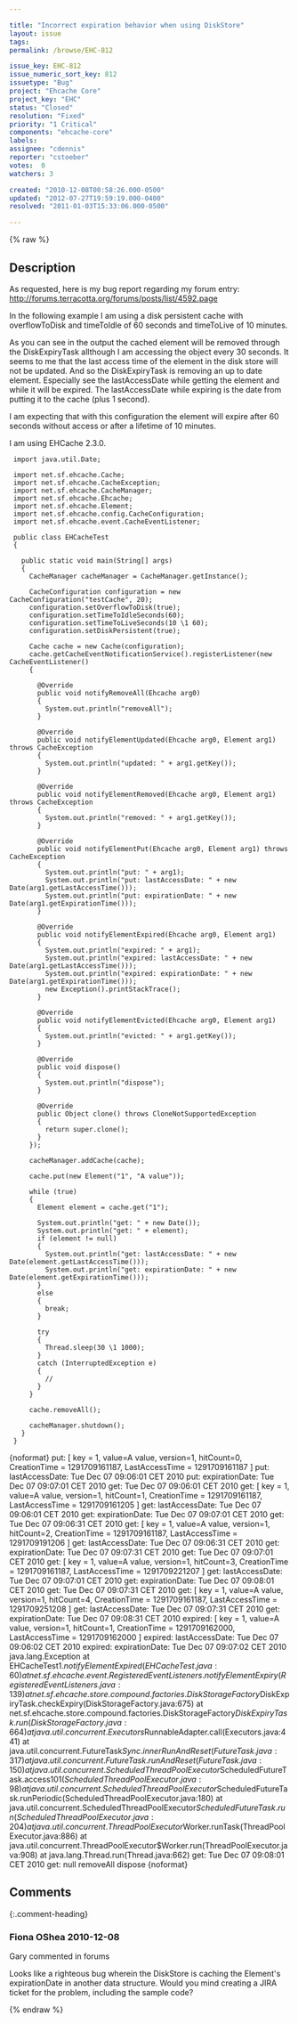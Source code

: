 ```yaml
---

title: "Incorrect expiration behavior when using DiskStore"
layout: issue
tags: 
permalink: /browse/EHC-812

issue_key: EHC-812
issue_numeric_sort_key: 812
issuetype: "Bug"
project: "Ehcache Core"
project_key: "EHC"
status: "Closed"
resolution: "Fixed"
priority: "1 Critical"
components: "ehcache-core"
labels: 
assignee: "cdennis"
reporter: "cstoeber"
votes:  0
watchers: 3

created: "2010-12-08T00:58:26.000-0500"
updated: "2012-07-27T19:59:19.000-0400"
resolved: "2011-01-03T15:33:06.000-0500"

---
```




{% raw %}



## Description

<div markdown="1" class="description">

As requested, here is my bug report regarding my forum entry: http://forums.terracotta.org/forums/posts/list/4592.page

In the following example I am using a disk persistent cache with overflowToDisk and timeToIdle of 60 seconds and timeToLive of 10 minutes.

As you can see in the output the cached element will be removed through the DiskExpiryTask allthough I am accessing the object every 30 seconds.
It seems to me that the last access time of the element in the disk store will not be updated. And so the DiskExpiryTask is removing an up to date element. Especially see the lastAccessDate while getting the element and while it will be expired. The lastAccessDate while expiring is the date from putting it to the cache (plus 1 second).

I am expecting that with this configuration the element will expire after 60 seconds without access or after a lifetime of 10 minutes.

I am using EHCache 2.3.0.


```
 import java.util.Date;
 
 import net.sf.ehcache.Cache;
 import net.sf.ehcache.CacheException;
 import net.sf.ehcache.CacheManager;
 import net.sf.ehcache.Ehcache;
 import net.sf.ehcache.Element;
 import net.sf.ehcache.config.CacheConfiguration;
 import net.sf.ehcache.event.CacheEventListener;
 
 public class EHCacheTest
 {
 
   public static void main(String[] args)
   {
     CacheManager cacheManager = CacheManager.getInstance();
 
     CacheConfiguration configuration = new CacheConfiguration("testCache", 20);
     configuration.setOverflowToDisk(true);
     configuration.setTimeToIdleSeconds(60);
     configuration.setTimeToLiveSeconds(10 \1 60);
     configuration.setDiskPersistent(true);
 
     Cache cache = new Cache(configuration);
     cache.getCacheEventNotificationService().registerListener(new CacheEventListener()
     {
 
       @Override
       public void notifyRemoveAll(Ehcache arg0)
       {
         System.out.println("removeAll");
       }
 
       @Override
       public void notifyElementUpdated(Ehcache arg0, Element arg1) throws CacheException
       {
         System.out.println("updated: " + arg1.getKey());
       }
 
       @Override
       public void notifyElementRemoved(Ehcache arg0, Element arg1) throws CacheException
       {
         System.out.println("removed: " + arg1.getKey());
       }
 
       @Override
       public void notifyElementPut(Ehcache arg0, Element arg1) throws CacheException
       {
         System.out.println("put: " + arg1);
         System.out.println("put: lastAccessDate: " + new Date(arg1.getLastAccessTime()));
         System.out.println("put: expirationDate: " + new Date(arg1.getExpirationTime()));
       }
 
       @Override
       public void notifyElementExpired(Ehcache arg0, Element arg1)
       {
         System.out.println("expired: " + arg1);
         System.out.println("expired: lastAccessDate: " + new Date(arg1.getLastAccessTime()));
         System.out.println("expired: expirationDate: " + new Date(arg1.getExpirationTime()));
         new Exception().printStackTrace();
       }
 
       @Override
       public void notifyElementEvicted(Ehcache arg0, Element arg1)
       {
         System.out.println("evicted: " + arg1.getKey());
       }
 
       @Override
       public void dispose()
       {
         System.out.println("dispose");
       }
 
       @Override
       public Object clone() throws CloneNotSupportedException
       {
         return super.clone();
       }
     });
 
     cacheManager.addCache(cache);
 
     cache.put(new Element("1", "A value"));
 
     while (true)
     {
       Element element = cache.get("1");
 
       System.out.println("get: " + new Date());
       System.out.println("get: " + element);
       if (element != null)
       {
         System.out.println("get: lastAccessDate: " + new Date(element.getLastAccessTime()));
         System.out.println("get: expirationDate: " + new Date(element.getExpirationTime()));
       }
       else
       {
         break;
       }
 
       try
       {
         Thread.sleep(30 \1 1000);
       }
       catch (InterruptedException e)
       {
         //
       }
     }
 
     cache.removeAll();
 
     cacheManager.shutdown();
   }
 }
```
 



{noformat}
 put: [ key = 1, value=A value, version=1, hitCount=0, CreationTime = 1291709161187, LastAccessTime = 1291709161187 ]
 put: lastAccessDate: Tue Dec 07 09:06:01 CET 2010
 put: expirationDate: Tue Dec 07 09:07:01 CET 2010
 get: Tue Dec 07 09:06:01 CET 2010
 get: [ key = 1, value=A value, version=1, hitCount=1, CreationTime = 1291709161187, LastAccessTime = 1291709161205 ]
 get: lastAccessDate: Tue Dec 07 09:06:01 CET 2010
 get: expirationDate: Tue Dec 07 09:07:01 CET 2010
 get: Tue Dec 07 09:06:31 CET 2010
 get: [ key = 1, value=A value, version=1, hitCount=2, CreationTime = 1291709161187, LastAccessTime = 1291709191206 ]
 get: lastAccessDate: Tue Dec 07 09:06:31 CET 2010
 get: expirationDate: Tue Dec 07 09:07:31 CET 2010
 get: Tue Dec 07 09:07:01 CET 2010
 get: [ key = 1, value=A value, version=1, hitCount=3, CreationTime = 1291709161187, LastAccessTime = 1291709221207 ]
 get: lastAccessDate: Tue Dec 07 09:07:01 CET 2010
 get: expirationDate: Tue Dec 07 09:08:01 CET 2010
 get: Tue Dec 07 09:07:31 CET 2010
 get: [ key = 1, value=A value, version=1, hitCount=4, CreationTime = 1291709161187, LastAccessTime = 1291709251208 ]
 get: lastAccessDate: Tue Dec 07 09:07:31 CET 2010
 get: expirationDate: Tue Dec 07 09:08:31 CET 2010
 expired: [ key = 1, value=A value, version=1, hitCount=1, CreationTime = 1291709162000, LastAccessTime = 1291709162000 ]
 expired: lastAccessDate: Tue Dec 07 09:06:02 CET 2010
 expired: expirationDate: Tue Dec 07 09:07:02 CET 2010
 java.lang.Exception
 	at EHCacheTest$1.notifyElementExpired(EHCacheTest.java:60)
 	at net.sf.ehcache.event.RegisteredEventListeners.notifyElementExpiry(RegisteredEventListeners.java:139)
 	at net.sf.ehcache.store.compound.factories.DiskStorageFactory$DiskExpiryTask.checkExpiry(DiskStorageFactory.java:675)
 	at net.sf.ehcache.store.compound.factories.DiskStorageFactory$DiskExpiryTask.run(DiskStorageFactory.java:664)
 	at java.util.concurrent.Executors$RunnableAdapter.call(Executors.java:441)
 	at java.util.concurrent.FutureTask$Sync.innerRunAndReset(FutureTask.java:317)
 	at java.util.concurrent.FutureTask.runAndReset(FutureTask.java:150)
 	at java.util.concurrent.ScheduledThreadPoolExecutor$ScheduledFutureTask.access$101(ScheduledThreadPoolExecutor.java:98)
 	at java.util.concurrent.ScheduledThreadPoolExecutor$ScheduledFutureTask.runPeriodic(ScheduledThreadPoolExecutor.java:180)
 	at java.util.concurrent.ScheduledThreadPoolExecutor$ScheduledFutureTask.run(ScheduledThreadPoolExecutor.java:204)
 	at java.util.concurrent.ThreadPoolExecutor$Worker.runTask(ThreadPoolExecutor.java:886)
 	at java.util.concurrent.ThreadPoolExecutor$Worker.run(ThreadPoolExecutor.java:908)
 	at java.lang.Thread.run(Thread.java:662)
 get: Tue Dec 07 09:08:01 CET 2010
 get: null
 removeAll
 dispose
{noformat} 


</div>

## Comments


{:.comment-heading}
### **Fiona OShea** <span class="date">2010-12-08</span>

<div markdown="1" class="comment">

Gary commented in forums
<quote>

Looks like a righteous bug wherein the DiskStore is caching the Element's expirationDate in another data structure. Would you mind creating a JIRA ticket for the problem, including the sample code? 
</quote>

</div>



{% endraw %}
